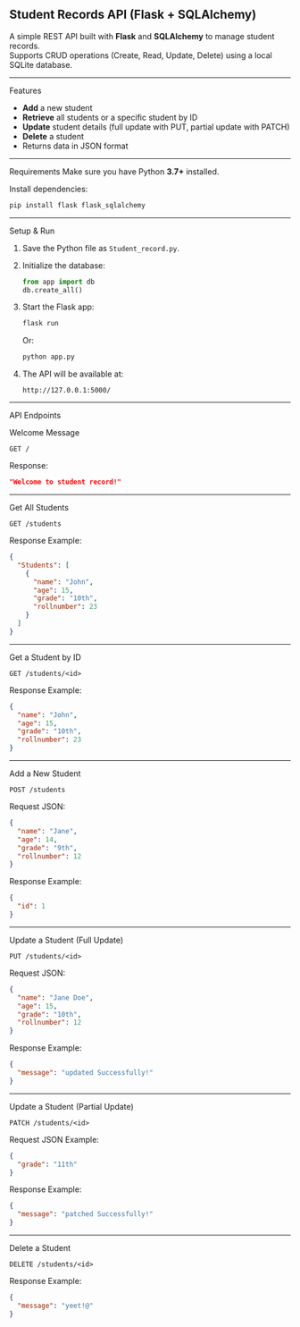 ## Student Records API (Flask + SQLAlchemy)

A simple REST API built with **Flask** and **SQLAlchemy** to manage student records.  
Supports CRUD operations (Create, Read, Update, Delete) using a local SQLite database.

---

 Features
- **Add** a new student
- **Retrieve** all students or a specific student by ID
- **Update** student details (full update with PUT, partial update with PATCH)
- **Delete** a student
- Returns data in JSON format

---

 Requirements
Make sure you have Python **3.7+** installed.

Install dependencies:
```bash
pip install flask flask_sqlalchemy
````

---

 Setup & Run

1. Save the Python file as `Student_record.py`.
2. Initialize the database:

   ```python
   from app import db
   db.create_all()
   ```
3. Start the Flask app:

   ```bash
   flask run
   ```

   Or:

   ```bash
   python app.py
   ```
4. The API will be available at:

   ```
   http://127.0.0.1:5000/
   ```

---

 API Endpoints

Welcome Message

```
GET /
```

Response:

```json
"Welcome to student record!"
```

---

Get All Students

```
GET /students
```

Response Example:

```json
{
  "Students": [
    {
      "name": "John",
      "age": 15,
      "grade": "10th",
      "rollnumber": 23
    }
  ]
}
```

---

Get a Student by ID

```
GET /students/<id>
```

Response Example:

```json
{
  "name": "John",
  "age": 15,
  "grade": "10th",
  "rollnumber": 23
}
```

---

Add a New Student

```
POST /students
```
Request JSON:

```json
{
  "name": "Jane",
  "age": 14,
  "grade": "9th",
  "rollnumber": 12
}
```

Response Example:

```json
{
  "id": 1
}
```

---

Update a Student (Full Update)

```
PUT /students/<id>
```

Request JSON:

```json
{
  "name": "Jane Doe",
  "age": 15,
  "grade": "10th",
  "rollnumber": 12
}
```

Response Example:

```json
{
  "message": "updated Successfully!"
}
```

---

Update a Student (Partial Update)

```
PATCH /students/<id>
```

Request JSON Example:

```json
{
  "grade": "11th"
}
```

Response Example:

```json
{
  "message": "patched Successfully!"
}
```

---

Delete a Student

```
DELETE /students/<id>
```

Response Example:

```json
{
  "message": "yeet!@"
}
```


